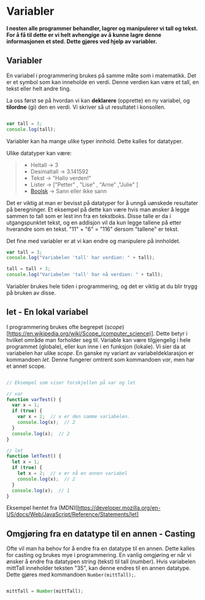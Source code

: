 Variabler
=========

**I nesten alle programmer behandler, lagrer og manipulerer vi tall og tekst. For å få til dette er vi helt avhengige av å kunne lagre denne informasjonen et sted. Dette gjøres ved hjelp av variabler.**

Variabler
---------

En variabel i programmering brukes på samme måte som i matematikk. Det er et symbol som kan inneholde en verdi. Denne verdien kan være et tall, en tekst eller helt andre ting.

La oss først se på hvordan vi kan **deklarere** (opprette) en ny variabel, og **tilordne** (gi) den en verdi. Vi skriver så ut resultatet i konsollen.

``` javascript

var tall = 3;
console.log(tall);
```
Variabler kan ha mange ulike typer innhold. Dette kalles for datatyper.

Ulike datatyper kan være:

>+ Heltall -> 3
>+ Desimaltall -> 3.141592
>+ Tekst -> "Hallo verden!"
>+ Lister -> ["Petter" , "Lise" ,  "Arne" ,"Julie" ]
>+ [Boolsk](https://no.wikipedia.org/wiki/Boolsk_variabel) -> Sann eller ikke sann

Det er viktig at man er bevisst på datatyper for å unngå uønskede resultater på beregninger. Et eksempel på dette kan være hvis man ønsker å legge sammen to tall som er lest inn fra en tekstboks. Disse talle er da i utgangspunktet tekst, og en addisjon vil da kun legge tallene på etter hverandre som en tekst. "11" + "6" = "116" dersom "tallene" er tekst.

Det fine med variabler er at vi kan endre og manipulere på innholdet.

``` javascript
var tall = 3;
console.log("Variabelen 'tall' har verdien: " + tall);

tall = tall + 3;
console.log("Variabelen 'tall' har nå verdien: " + tall);
```

Variabler brukes hele tiden i programmering, og det er viktig at du blir trygg på bruken av disse.

let - En lokal variabel
-----------------------

I programmering brukes ofte begrepet (_scope_)[https://en.wikipedia.org/wiki/Scope_(computer_science)]. Dette betyr i hvilket område man forholder seg til. Variable kan være tilgjengelig i hele programmet (globale), eller kun inne i en funksjon (lokale). Vi sier da at variabelen har ulike _scope_. En ganske ny variant av variabeldeklarasjon er kommandoen _let_. Denne fungerer omtrent som kommandoen _var_, men har et annet scope.

``` javascript

// Eksempel som viser forskjellen på var og let

// var
function varTest() {
  var x = 1;
  if (true) {
    var x = 2;  // x er den samme variabelen.
    console.log(x);  // 2
  }
  console.log(x);  // 2
}

// let
function letTest() {
  let x = 1;
  if (true) {
    let x = 2;  // x er nå en annen variabel
    console.log(x);  // 2
  }
  console.log(x);  // 1
}
```
Eksempel hentet fra (MDN)[https://developer.mozilla.org/en-US/docs/Web/JavaScript/Reference/Statements/let]

Omgjøring fra en datatype til en annen - Casting
------------------------------------------------

Ofte vil man ha behov for å endre fra en datatype til en annen. Dette kalles for casting og brukes mye i programmering. En vanlig omgjøring er når vi ønsker å endre fra datatypen string (tekst) til tall (number). Hvis variabelen mittTall inneholder teksten "35", kan denne endres til en annen datatype. Dette gjøres med kommandoen `Number(mittTall);`.

``` javascript

mittTall = Number(mittTall);

```
